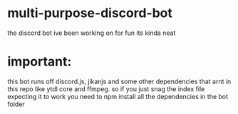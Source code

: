 # multi-purpose-discord-bot
the discord bot ive been working on for fun its kinda neat


# important:
this bot runs off discord.js, jikanjs and some other dependencies that arnt in this repo like ytdl core and ffmpeg.
so if you just snag the index file expecting it to work you need to npm install all the dependencies in the bot folder



